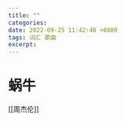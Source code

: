 ```yaml
---
title: ""
categories: 
date: 2022-09-25 11:42:48 +0800
tags: 词汇 歌曲
excerpt: 
---
```








# 蜗牛

[[周杰伦]]


